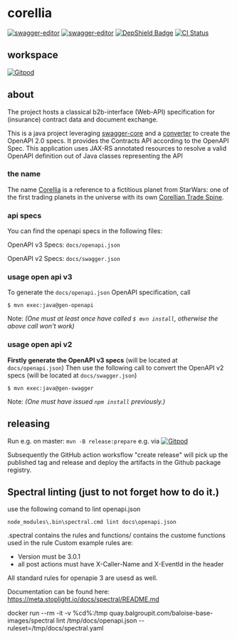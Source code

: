 # corellia
[![swagger-editor](https://img.shields.io/badge/open--API-in--editor-green.svg?style=flat&label=open-api-v3)](https://editor.swagger.io/?url=https://raw.githubusercontent.com/baloise/corellia/master/docs/openapi.json)
[![swagger-editor](https://img.shields.io/badge/open--API-in--editor-green.svg?style=flat&label=open-api-v2)](https://editor.swagger.io/?url=https://raw.githubusercontent.com/baloise/corellia/master/docs/swagger.json)
[![DepShield Badge](https://depshield.sonatype.org/badges/baloise/corellia/depshield.svg)](https://depshield.github.io)
[![CI Status](https://github.com/baloise/corellia/workflows/CI/badge.svg)](https://github.com/baloise/corellia/actions)

## workspace
[![Gitpod](https://gitpod.io/button/open-in-gitpod.svg)](https://gitpod.io#https://github.com/baloise/corellia)

## about

The project hosts a classical b2b-interface (Web-API) specification for (insurance) contract data and document exchange.

This is a java project leveraging [swagger-core](https://github.com/swagger-api/swagger-core) and a [converter](https://github.com/LucyBot-Inc/api-spec-converter) to create the OpenAPI 2.0 specs. It provides the Contracts API according to the OpenAPI Spec. This application uses JAX-RS annotated resources to resolve a valid OpenAPI definition out of Java classes representing the API

### the name

The name [Corellia](https://en.wikipedia.org/w/index.php?title=Corellia) is a reference to a fictitious planet from  StarWars: one of the first trading planets in the universe with its own [Corellian Trade Spine](https://starwars.fandom.com/wiki/Corellian_Trade_Spine).

### api specs

You can find the openapi specs in the following files:

OpenAPI v3 Specs: `docs/openapi.json`

OpenAPI v2 Specs: `docs/swagger.json`

### usage open api v3

To generate the `docs/openapi.json` OpenAPI specification, call

```
$ mvn exec:java@gen-openapi
```

Note: _(One must at least once have called `$ mvn install`, otherwise the above call won't work)_

### usage open api v2

**Firstly generate the OpenAPI v3 specs** (will be located at `docs/openapi.json`)
Then use the following call to convert the OpenAPI v2 specs (will be located at `docs/swagger.json`)

```
$ mvn exec:java@gen-swagger
```
Note: _(One must have issued `npm install` previously.)_

## releasing

Run e.g. on master: `mvn -B release:prepare` e.g. via [![Gitpod](https://gitpod.io/button/open-in-gitpod.svg)](https://gitpod.io#https://github.com/baloise/corellia)

Subsequently the GitHub action worksflow "create release" will pick up the published tag and release and deploy the artifacts in the Github package registry.


## Spectral linting (just to not forget how to do it.)

use the following comand to lint openapi.json
```
node_modules\.bin\spectral.cmd lint docs\openapi.json
```
.spectral contains the rules and functions/ contains the custome functions used in the rule
Custom example rules are:
 - Version must be 3.0.1
 - all post actions must have X-Caller-Name and X-EventId in the header
 
All standard rules for openapie 3 are usesd as well.

Documentation can be found here:
https://meta.stoplight.io/docs/spectral/README.md

docker run --rm -it -v %cd%:/tmp  quay.balgroupit.com/baloise-base-images/spectral lint  /tmp/docs/openapi.json --ruleset=/tmp/docs/spectral.yaml
